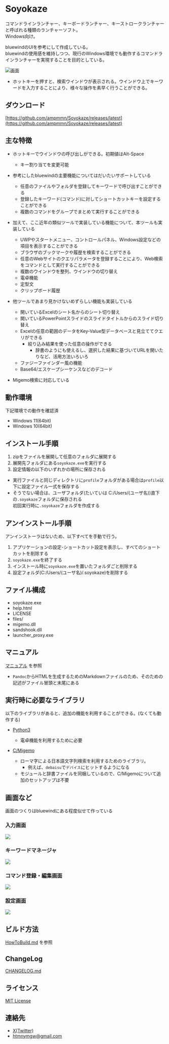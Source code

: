 # Soyokaze

コマンドラインランチャー、キーボードランチャー、キーストロークランチャーと呼ばれる種類のランチャーソフト。  
Windows向け。

bluewindのUIを参考にして作成している。  
bluewindの使用感を維持しつつ、現行のWindows環境でも動作するコマンドラインランチャーを実現することを目的としている。

![画面](image/soyokaze-window.gif)

- ホットキーを押すと、検索ウインドウが表示される。ウインドウ上でキーワードを入力することにより、様々な操作を素早く行うことができる。

## ダウンロード

[https://github.com/ampmmn/Soyokaze/releases/latest](https://github.com/ampmmn/Soyokaze/releases/latest)

## 主な特徴

- ホットキーでウインドウの呼び出しができる。初期値はAlt-Space
  - キー割り当てを変更可能
- 参考にしたbluewindの主要機能についてはだいたいサポートしている
  - 任意のファイルやフォルダを登録してキーワードで呼び出すことができる
  - 登録したキーワード(コマンド)に対してショートカットキーを設定することができる
  - 複数のコマンドをグループでまとめて実行することができる

- 加えて、ここ近年の類似ツールで実装している機能について、本ツールも実装している
  - UWPやスタートメニュー、コントロールパネル、Windows設定などの項目を表示することができる
  - ブラウザのブックマークや履歴を検索することができる
  - 任意のWebサイトのクエリパラメータを登録することにより、Web検索をコマンドとして実行することができる
  - 複数のウインドウを整列、ウインドウの切り替え
  - 電卓機能
  - 定型文
  - クリップボード履歴

- 他ツールであまり見かけないめずらしい機能も実装している
  - 開いているExcelのシート名からのシート切り替え
  - 開いているPowerPointスライドのスライドタイトルからのスライド切り替え
  - Excelの任意の範囲のデータをKey-Value型データベースと見立ててクエリができる
    - 絞り込み結果を使った任意の操作ができる
      - 辞書のようにも使えるし、選択した結果に基づいてURLを開いたりなど、活用方法いろいろ
  - ファジーファインダー風の機能
  - Base64/エスケープシーケンスなどのデコード

- Migemo検索に対応している
  
## 動作環境

下記環境での動作を確認済

- Windows 11(64bit)
- Windows 10(64bit)

## インストール手順

1. zipをファイルを展開して任意のフォルダに展開する
1. 展開先フォルダにある`soyokaze.exe`を実行する
1. 設定情報の以下のいずれかの場所に保存される
  - 実行ファイルと同じディレクトリに`profile`フォルダがある場合は`profile`以下に設定ファイル一式を保存する
  - そうでない場合は、ユーザフォルダ(たいていは C:/Users/(ユーザ名))直下の`.soyokaze`フォルダに保存される  
初回実行時に`.soyokaze`フォルダを作成する

## アンインストール手順

アンインストーラはないため、以下すべてを手動で行う。

1. アプリケーションの設定-ショートカット設定を表示し、すべてのショートカットを削除する
1. `soyokaze.exe`を終了する
1. インストール時に`soyokaze.exe`を置いたフォルダごと削除する
1. 設定フォルダ(C:/Users/(ユーザ名)/.soyokaze)を削除する

## ファイル構成

- soyokaze.exe
- help.html
- LICENSE
- files/
- migemo.dll
- sandshook.dll
- launcher_proxy.exe

## マニュアル

[マニュアル](doc/help.md) を参照

- `Pandoc`からHTMLを生成するためのMarkdownファイルのため、そのための記述がファイル冒頭と末尾にある

## 実行時に必要なライブラリ

以下のライブラリがあると、追加の機能を利用することができる。(なくても動作する)

- [Python3](https://www.python.org/) 
  - 電卓機能を利用するために必要

- [C/Migemo](https://www.kaoriya.net/software/cmigemo/) 
  - ローマ字による日本語文字列検索を利用するためのライブラリ。
    - 例えば、`debaisu`で`デバイス`にヒットするようになる
  - モジュールと辞書ファイルを同梱しているので、C/Migemoについて追加のセットアップは不要

## 画面など

画面のつくりはbluewindにある程度似せて作っている

### 入力画面

![](image/soyokaze-window.png)

### キーワードマネージャ

![](image/keywordmanager.png)

### コマンド登録・編集画面

![](image/edit.png)

### 設定画面

![](image/setting.png)

## ビルド方法

[HowToBuild.md](./HowToBuild.md) を参照

## ChangeLog

[CHANGELOG.md](./CHANGELOG.md)

## ライセンス

[MIT License](./LICENSE)


## 連絡先

- [X(Twitter)](https://x.com/ymgw)
- htmnymgw@gmail.com


